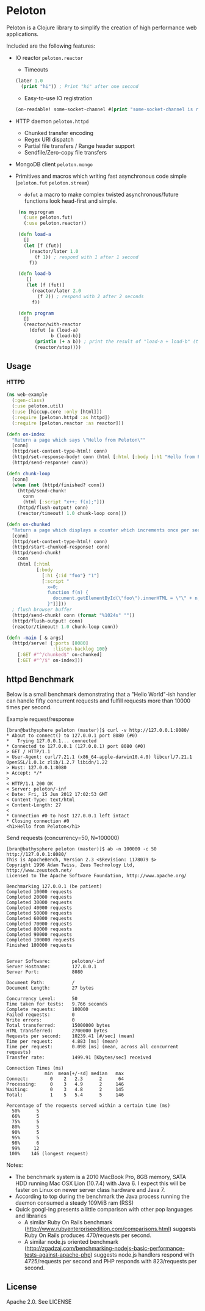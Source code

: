 Peloton
=======

Peloton is a Clojure library to simplify the creation of high performance web applications.  

Included are the following features: 

* IO reactor `peloton.reactor`
  * Timeouts

  ```clojure
  (later 1.0 
    (print "hi")) ; Print "hi" after one second
  ``` 

  * Easy-to-use IO registration 
  
  ```clojure
  (on-readable! some-socket-channel #(print "some-socket-channel is ready to read!"))
  ```

* HTTP daemon `peloton.httpd`
  * Chunked transfer encoding
  * Regex URI dispatch
  * Partial file transfers / Range header support
  * Sendfile/Zero-copy file transfers
* MongoDB client `peloton.mongo`
* Primitives and macros which writing fast asynchronous code simple (`peloton.fut` `peloton.stream`)
  * `dofut` a macro to make complex twisted asynchronous/future functions look head-first and simple.

  ```clojure
   (ns myprogram 
     (:use peloton.fut)
     (:use peloton.reactor))

   (defn load-a 
     []
     (let [f (fut)]
       (reactor/later 1.0 
         (f 1)) ; respond with 1 after 1 second
       f))

   (defn load-b 
      []
      (let [f (fut)]
        (reactor/later 2.0
          (f 2)) ; respond with 2 after 2 seconds
        f))

   (defn program
     []
     (reactor/with-reactor
       (dofut [a (load-a)  
               b (load-b)]
         (println (+ a b)) ; print the result of "load-a + load-b" (this will execute after 2 seconds)
         (reactor/stop)))) 
  ```

Usage
-------

#### HTTPD
```clojure
(ns web-example
  (:gen-class)
  (:use peloton.util)
  (:use [hiccup.core :only [html]])
  (:require [peloton.httpd :as httpd])
  (:require [peloton.reactor :as reactor]))

(defn on-index
  "Return a page which says \"Hello from Peloton\""
  [conn] 
  (httpd/set-content-type-html! conn)
  (httpd/set-response-body! conn (html [:html [:body [:h1 "Hello from Peloton"]]]))
  (httpd/send-response! conn))

(defn chunk-loop 
  [conn]
  (when (not (httpd/finished? conn))
    (httpd/send-chunk! 
      conn 
      (html [:script "x++; f(x);"]))
    (httpd/flush-output! conn)
    (reactor/timeout! 1.0 chunk-loop conn)))

(defn on-chunked 
  "Return a page which displays a counter which increments once per second through JSONP chunked responses"
  [conn]
  (httpd/set-content-type-html! conn)
  (httpd/start-chunked-response! conn)
  (httpd/send-chunk! 
    conn 
    (html [:html 
           [:body
             [:h1 {:id "foo"} "1"]
             [:script "
               x=0;
               function f(n) { 
                 document.getElementById(\"foo\").innerHTML = \"\" + n;
               }"]]]))
  ; flush browser buffer
  (httpd/send-chunk! conn (format "%1024s" ""))
  (httpd/flush-output! conn)
  (reactor/timeout! 1.0 chunk-loop conn))

(defn -main [ & args] 
  (httpd/serve! {:ports [8080]
                 :listen-backlog 100}
    [:GET #"^/chunked$" on-chunked]
    [:GET #"^/$" on-index]))
```

httpd Benchmark
---------------

Below is a small benchmark demonstrating that a "Hello World"-ish handler can handle fifty concurrent requests and fulfill requests more than 10000 times per second.

Example request/response

```
[bran@bathysphere peloton (master)]$ curl -v http://127.0.0.1:8080/
* About to connect() to 127.0.0.1 port 8080 (#0)
*   Trying 127.0.0.1... connected
* Connected to 127.0.0.1 (127.0.0.1) port 8080 (#0)
> GET / HTTP/1.1
> User-Agent: curl/7.21.1 (x86_64-apple-darwin10.4.0) libcurl/7.21.1 OpenSSL/1.0.1c zlib/1.2.7 libidn/1.22
> Host: 127.0.0.1:8080
> Accept: */*
> 
< HTTP/1.1 200 OK
< Server: peloton/-inf
< Date: Fri, 15 Jun 2012 17:02:53 GMT
< Content-Type: text/html
< Content-Length: 27
< 
* Connection #0 to host 127.0.0.1 left intact
* Closing connection #0
<h1>Hello from Peloton</h1>
```

Send requests (concurrency=50, N=100000)

```
[bran@bathysphere peloton (master)]$ ab -n 100000 -c 50 http://127.0.0.1:8080/
This is ApacheBench, Version 2.3 <$Revision: 1178079 $>
Copyright 1996 Adam Twiss, Zeus Technology Ltd, http://www.zeustech.net/
Licensed to The Apache Software Foundation, http://www.apache.org/

Benchmarking 127.0.0.1 (be patient)
Completed 10000 requests
Completed 20000 requests
Completed 30000 requests
Completed 40000 requests
Completed 50000 requests
Completed 60000 requests
Completed 70000 requests
Completed 80000 requests
Completed 90000 requests
Completed 100000 requests
Finished 100000 requests


Server Software:        peloton/-inf
Server Hostname:        127.0.0.1
Server Port:            8080

Document Path:          /
Document Length:        27 bytes

Concurrency Level:      50
Time taken for tests:   9.766 seconds
Complete requests:      100000
Failed requests:        0
Write errors:           0
Total transferred:      15000000 bytes
HTML transferred:       2700000 bytes
Requests per second:    10239.41 [#/sec] (mean)
Time per request:       4.883 [ms] (mean)
Time per request:       0.098 [ms] (mean, across all concurrent requests)
Transfer rate:          1499.91 [Kbytes/sec] received

Connection Times (ms)
              min  mean[+/-sd] median   max
Connect:        0    2   2.3      2      64
Processing:     0    3   4.9      2     146
Waiting:        0    3   4.8      2     145
Total:          1    5   5.4      5     146

Percentage of the requests served within a certain time (ms)
  50%      5
  66%      5
  75%      5
  80%      5
  90%      5
  95%      5
  98%      6
  99%     12
 100%    146 (longest request)
```

Notes:

* The benchmark system is a 2010 MacBook Pro, 8GB memory, SATA HDD running Mac OSX Lion (10.7.4) with Java 6.  I expect this will be faster on Linux on newer server class hardware and Java 7.
* According to top during the benchmark the Java process running the daemon consumed a steady 109MiB ram (RSS)
* Quick googl-ing presents a little comparison with other pop languages and libraries
  * A similar Ruby On Rails benchmark (http://www.rubyenterpriseedition.com/comparisons.html) suggests Ruby On Rails produces 470/requests per second.  
  * A similar node.js oriented benchmark (http://zgadzaj.com/benchmarking-nodejs-basic-performance-tests-against-apache-php) suggests node.js handlers respond with 4725/requests per second and PHP responds with 823/requests per second.

License
-------

Apache 2.0. See LICENSE 
